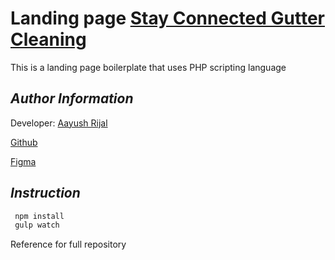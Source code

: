 # Landing page [Stay Connected Gutter Cleaning](http://guttercleaningexperts.com.au/)

This is a landing page boilerplate that uses PHP scripting language

## _Author Information_

Developer: [Aayush Rijal](https://www.aayushrijal.info)

[Github](https://github.com/aayushrijal91/stayConnectedGutterCleaning)

[Figma](https://www.figma.com/file/SHszU5sBLotU0nzgU4WXNF/Stay-Connected--?type=design&node-id=0-1&mode=design&t=7teXUZHbkgPmFVTM-0)

## _Instruction_

```bash
 npm install
 gulp watch
 ```

Reference for full repository
